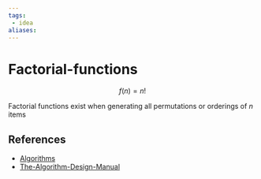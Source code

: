 ```yaml
---
tags:
 - idea
aliases:
---
```


# Factorial-functions

$$f(n)=n!$$

Factorial functions exist when generating all permutations or orderings of $n$ items

## References

- [Algorithms](Algorithms.md)
- [The-Algorithm-Design-Manual](The-Algorithm-Design-Manual.md)

